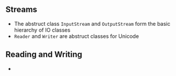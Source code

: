 ## Streams
- The abstruct class `InputStream` and `OutputStream` form the basic hierarchy of IO classes
- `Reader` and `Writer` are abstruct classes for Unicode

## Reading and Writing
- 

